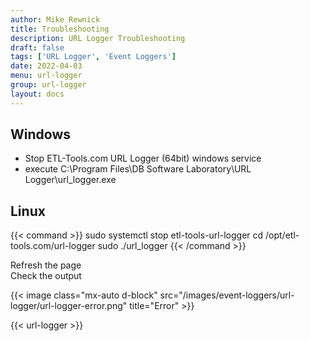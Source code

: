 ```yaml
---
author: Mike Rewnick
title: Troubleshooting
description: URL Logger Troubleshooting
draft: false
tags: ['URL Logger', 'Event Loggers']
date: 2022-04-03
menu: url-logger
group: url-logger
layout: docs
---
```


## Windows

- Stop ETL-Tools.com URL Logger (64bit) windows service
- execute C:\Program Files\DB Software Laboratory\URL Logger\url_logger.exe

## Linux

{{< command >}}
sudo systemctl stop etl-tools-url-logger
cd /opt/etl-tools.com/url-logger
sudo ./url_logger
{{< /command >}}

Refresh the page\
Check the output

{{< image class="mx-auto d-block"  src="/images/event-loggers/url-logger/url-logger-error.png" title="Error" >}}

{{< url-logger >}}
